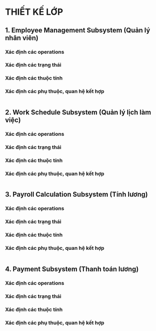 
# THIẾT KẾ LỚP
## 1. Employee Management Subsystem (Quản lý nhân viên)
### Xác định các operations
### Xác định các trạng thái
### Xác định các thuộc tính
### Xác định các phụ thuộc, quan hệ kết hợp
![]()
## 2. Work Schedule Subsystem (Quản lý lịch làm việc)
### Xác định các operations
### Xác định các trạng thái
### Xác định các thuộc tính
### Xác định các phụ thuộc, quan hệ kết hợp
![]()
## 3. Payroll Calculation Subsystem (Tính lương)
### Xác định các operations
### Xác định các trạng thái
### Xác định các thuộc tính
### Xác định các phụ thuộc, quan hệ kết hợp
![]()
## 4. Payment Subsystem (Thanh toán lương)
### Xác định các operations
### Xác định các trạng thái
### Xác định các thuộc tính
### Xác định các phụ thuộc, quan hệ kết hợp
